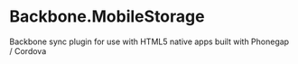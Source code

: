 Backbone.MobileStorage
======================

Backbone sync plugin for use with HTML5 native apps built with Phonegap / Cordova
